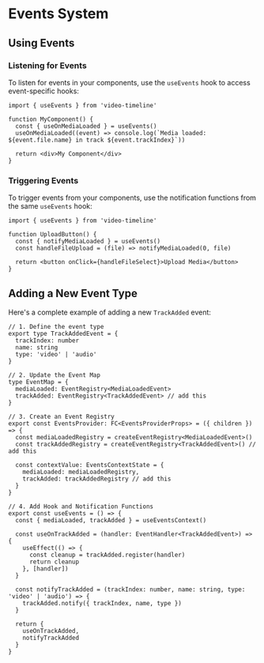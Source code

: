 # Events System

## Using Events

### Listening for Events

To listen for events in your components, use the `useEvents` hook to access event-specific hooks:

```tsx
import { useEvents } from 'video-timeline'

function MyComponent() {
  const { useOnMediaLoaded } = useEvents()  
  useOnMediaLoaded((event) => console.log(`Media loaded: ${event.file.name} in track ${event.trackIndex}`))
  
  return <div>My Component</div>
}
```

### Triggering Events

To trigger events from your components, use the notification functions from the same `useEvents` hook:

```tsx
import { useEvents } from 'video-timeline'

function UploadButton() {
  const { notifyMediaLoaded } = useEvents()
  const handleFileUpload = (file) => notifyMediaLoaded(0, file)

  return <button onClick={handleFileSelect}>Upload Media</button>
}
```

## Adding a New Event Type

Here's a complete example of adding a new `TrackAdded` event:

```tsx
// 1. Define the event type
export type TrackAddedEvent = {
  trackIndex: number
  name: string
  type: 'video' | 'audio'
}

// 2. Update the Event Map
type EventMap = {
  mediaLoaded: EventRegistry<MediaLoadedEvent>
  trackAdded: EventRegistry<TrackAddedEvent> // add this
}

// 3. Create an Event Registry
export const EventsProvider: FC<EventsProviderProps> = ({ children }) => {
  const mediaLoadedRegistry = createEventRegistry<MediaLoadedEvent>()
  const trackAddedRegistry = createEventRegistry<TrackAddedEvent>() // add this
  
  const contextValue: EventsContextState = {
    mediaLoaded: mediaLoadedRegistry,
    trackAdded: trackAddedRegistry // add this
  }
}

// 4. Add Hook and Notification Functions
export const useEvents = () => {
  const { mediaLoaded, trackAdded } = useEventsContext()
  
  const useOnTrackAdded = (handler: EventHandler<TrackAddedEvent>) => {
    useEffect(() => {
      const cleanup = trackAdded.register(handler)
      return cleanup
    }, [handler])
  }
  
  const notifyTrackAdded = (trackIndex: number, name: string, type: 'video' | 'audio') => {
    trackAdded.notify({ trackIndex, name, type })
  }
  
  return {
    useOnTrackAdded,
    notifyTrackAdded
  }
}
```
